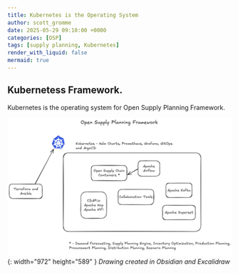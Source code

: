 ```yaml
---
title: Kubernetes is the Operating System
author: scott_gromme
date: 2025-05-29 09:10:00 +0000
categories: [OSP]
tags: [supply planning, Kubernetes]
render_with_liquid: false
mermaid: true
---
```

## Kubernetess Framework.

Kubernetes is the operating system for Open Supply Planning Framework.


![Desktop View](assets/img/posts/sp-planning-kubernetes.png){: width="972" height="589" }
_Drawing created in Obsidian and Excalidraw_

